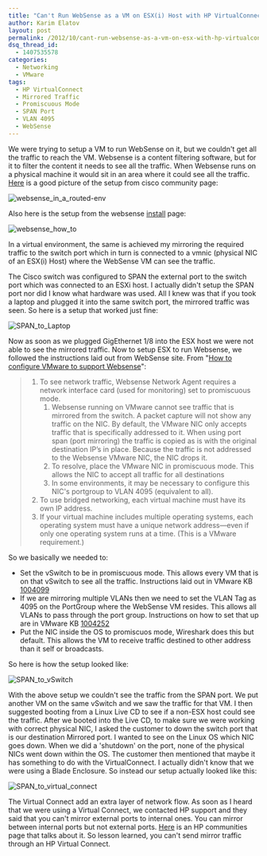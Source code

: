 ```yaml
---
title: "Can't Run WebSense as a VM on ESX(i) Host with HP VirtualConnect"
author: Karim Elatov
layout: post
permalink: /2012/10/cant-run-websense-as-a-vm-on-esx-with-hp-virtualconnect/
dsq_thread_id:
  - 1407535578
categories:
  - Networking
  - VMware
tags:
  - HP VirtualConnect
  - Mirrored Traffic
  - Promiscuous Mode
  - SPAN Port
  - VLAN 4095
  - WebSense
---
```

We were trying to setup a VM to run WebSense on it, but we couldn't get all the traffic to reach the VM. Websense is a content filtering software, but for it to filter the content it needs to see all the traffic. When Websense runs on a physical machine it would sit in an area where it could see all the traffic. [Here](https://learningnetwork.cisco.com/thread/4250) is a good picture of the setup from cisco community page:

![websense_in_a_routed-env](https://googledrive.com/host/0BxotWZXnwSAGSS1qRE02eWVrU28/2012-10-websense_in_a_routed-env.png)

Also here is the setup from the websense [install](https://www.websense.com/content/support/library/deployctr/v76/wwf_wws_sw_install.aspx) page:

![websense_how_to](https://googledrive.com/host/0BxotWZXnwSAGSS1qRE02eWVrU28/2012-10-websense_how_to.png)

In a virtual environment, the same is achieved my mirroring the required traffic to the switch port which in turn is connected to a vmnic (physical NIC of an ESX(i) Host) where the WebSense VM can see the traffic.

The Cisco switch was configured to SPAN the external port to the switch port which was connected to an ESXi host. I actually didn't setup the SPAN port nor did I know what hardware was used. All I knew was that if you took a laptop and plugged it into the same switch port, the mirrored traffic was seen. So here is a setup that worked just fine:

![SPAN_to_Laptop](https://googledrive.com/host/0BxotWZXnwSAGSS1qRE02eWVrU28/2012-10-SPAN_to_Laptop.png)

Now as soon as we plugged GigEthernet 1/8 into the ESX host we were not able to see the mirrored traffic. Now to setup ESX to run Websense, we followed the instructions laid out from WebSense site. From "[How to configure VMware to support Websense](http://www.websense.com/support/article/kbarticle/How-to-configure-VMWare-to-support-v7-Websense)":

> 1.  To see network traffic, Websense Network Agent requires a network interface card (used for monitoring) set to promiscuous mode.
>     1.  Websense running on VMware cannot see traffic that is mirrored from the switch. A packet capture will not show any traffic on the NIC. By default, the VMware NIC only accepts traffic that is specifically addressed to it. When using port span (port mirroring) the traffic is copied as is with the original destination IP’s in place. Because the traffic is not addressed to the Websense VMware NIC, the NIC drops it.
>     2.  To resolve, place the VMware NIC in promiscuous mode. This allows the NIC to accept all traffic for all destinations
>     3.  In some environments, it may be necessary to configure this NIC's portgroup to VLAN 4095 (equivalent to all).
> 2.  To use bridged networking, each virtual machine must have its own IP address.
> 3.  If your virtual machine includes multiple operating systems, each operating system must have a unique network address—even if only one operating system runs at a time. (This is a VMware requirement.)

So we basically we needed to:

*   Set the vSwitch to be in promiscuous mode. This allows every VM that is on that vSwitch to see all the traffic. Instructions laid out in VMware KB [1004099](http://kb.vmware.com/kb/1004099)
*   If we are mirroring multiple VLANs then we need to set the VLAN Tag as 4095 on the PortGroup where the WebSense VM resides. This allows all VLANs to pass through the port group. Instructions on how to set that up are in VMware KB [1004252](http://kb.vmware.com/kb/1004252)
*   Put the NIC inside the OS to promiscuos mode, Wireshark does this but default. This allows the VM to receive traffic destined to other address than it self or broadcasts.

So here is how the setup looked like:

![SPAN_to_vSwitch](https://googledrive.com/host/0BxotWZXnwSAGSS1qRE02eWVrU28/2012-10-SPAN_to_vSwitch.png)

With the above setup we couldn't see the traffic from the SPAN port. We put another VM on the same vSwitch and we saw the traffic for that VM. I then suggested booting from a Linux Live CD to see if a non-ESX host could see the traffic. After we booted into the Live CD, to make sure we were working with correct physical NIC, I asked the customer to down the switch port that is our destination Mirrored port. I wanted to see on the Linux OS which NIC goes down. When we did a 'shutdown' on the port, none of the physical NICs went down within the OS. The customer then mentioned that maybe it has something to do with the VirtualConnect. I actually didn't know that we were using a Blade Enclosure. So instead our setup actually looked like this:

![SPAN_to_virtual_connect](https://googledrive.com/host/0BxotWZXnwSAGSS1qRE02eWVrU28/2012-10-SPAN_to_virtual_connect.png)

The Virtual Connect add an extra layer of network flow. As soon as I heard that we were using a Virtual Connect, we contacted HP support and they said that you can't mirror external ports to internal ones. You can mirror between internal ports but not external ports. [Here](http://h30499.www3.hp.com/t5/HP-BladeSystem-Virtual-Connect/Promiscuous-Mode-in-VC/td-p/5342417#.UG40pLTA991) is an HP communities page that talks about it. So lesson learned, you can't send mirror traffic through an HP Virtual Connect.

